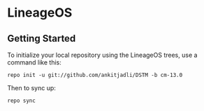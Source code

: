 LineageOS
===========
Getting Started
---------------
To initialize your local repository using the LineageOS trees, use a command like this:

    repo init -u git://github.com/ankitjadli/DSTM -b cm-13.0

Then to sync up:

    repo sync

